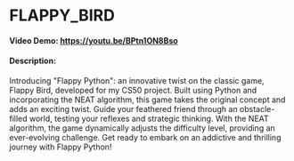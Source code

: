 # FLAPPY_BIRD
#### Video Demo:  <https://youtu.be/BPtn1ON8Bso>
#### Description:
Introducing "Flappy Python": an innovative twist on the classic game, Flappy Bird, developed for my CS50 project. Built using Python and incorporating the NEAT algorithm, this game takes the original concept and adds an exciting twist. Guide your feathered friend through an obstacle-filled world, testing your reflexes and strategic thinking. With the NEAT algorithm, the game dynamically adjusts the difficulty level, providing an ever-evolving challenge. Get ready to embark on an addictive and thrilling journey with Flappy Python!
